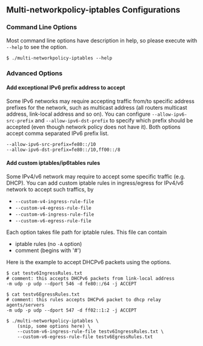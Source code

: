 ## Multi-networkpolicy-iptables Configurations


### Command Line Options

Most command line options have description in help, so please execute with `--help` to see the option.

```
$ ./multi-networkpolicy-iptables --help
```

### Advanced Options

#### Add exceptional IPv6 prefix address to accept

Some IPv6 networks may require accepting traffic from/to specific address prefixes for the network, such as multicast address (all routers multicast address, link-local address and so on). You can configure `--allow-ipv6-src-prefix` and `--allow-ipv6-dst-prefix` to specify which prefix should be accepted (even though network policy does not have it). Both options accept comma separated IPv6 prefix list.

```
--allow-ipv6-src-prefix=fe80::/10
--allow-ipv6-dst-prefix=fe80::/10,ff00::/8
```

#### Add custom iptables/ip6tables rules

Some IPv4/v6 network may require to accept some specific traffic (e.g. DHCP). You can add custom iptable rules in ingress/egress for IPv4/v6 network to accept such traffics, by 

- `--custom-v4-ingress-rule-file`
- `--custom-v4-egress-rule-file`
- `--custom-v6-ingress-rule-file`
- `--custom-v6-egress-rule-file`

Each option takes file path for iptable rules. This file can contain 

- iptable rules (no `-A` option)
- comment (begins with '#')

Here is the example to accept DHCPv6 packets using the options.
```
$ cat testv6IngressRules.txt
# comment: this accepts DHCPv6 packets from link-local address
-m udp -p udp --dport 546 -d fe80::/64 -j ACCEPT

$ cat testv6EgressRules.txt
# comment: this rules accepts DHCPv6 packet to dhcp relay agents/servers
-m udp -p udp --dport 547 -d ff02::1:2 -j ACCEPT

$ ./multi-networkpolicy-iptables \
    (snip, some options here) \
    --custom-v6-ingress-rule-file testv6IngressRules.txt \
    --custom-v6-egress-rule-file testv6EgressRules.txt
```
